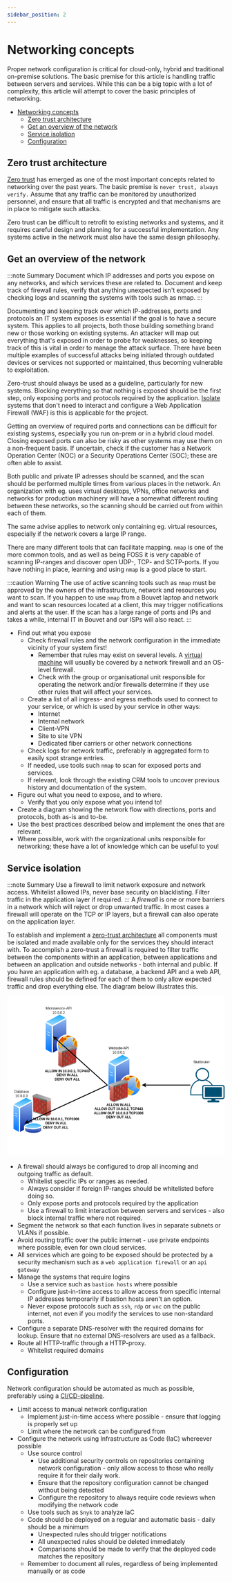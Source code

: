 ```yaml
---
sidebar_position: 2
---
```


# Networking concepts

Proper network configuration is critical for cloud-only, hybrid and traditional on-premise solutions. The basic premise for this article is handling traffic between servers and services. While this can be a big topic with a lot of complexity, this article will attempt to cover the basic principles of networking. 

- [Networking concepts](#networking-concepts)
    - [Zero trust architecture](#zero-trust-architecture)
    - [Get an overview of the network](#get-an-overview-of-the-network)
    - [Service isolation](#service-isolation)
    - [Configuration](#configuration)

## Zero trust architecture

[Zero trust](https://en.wikipedia.org/wiki/Zero_trust_security_model) has emerged as one of the most important concepts related to networking over the past years. The basic premise is `never trust, always verify.` Assume that any traffic can be monitored by unauthorized personnel, and ensure that all traffic is encrypted and that mechanisms are in place to mitigate such attacks. 

Zero trust can be difficult to retrofit to existing networks and systems, and it requires careful design and planning for a successful implementation. Any systems active in the network must also have the same design philosophy. 


## Get an overview of the network

:::note Summary
Document which IP addresses and ports you expose on any networks, and which services these are related to. Document and keep track of firewall rules, verify that anything unexpected isn't exposed by checking logs and scanning the systems with tools such as nmap. 
:::

Documenting and keeping track over which IP-addresses, ports and protocols an IT system exposes is essential if the goal is to have a secure system. This applies to all projects, both those building something brand new or those working on existing systems. An attacker will map out everything that's exposed in order to probe for weaknesses, so keeping track of this is vital in order to manage the attack surface. There have been multiple examples of successful attacks being initiated through outdated devices or services not supported or maintained, thus becoming vulnerable to exploitation. 

Zero-trust should always be used as a guideline, particularly for new systems. Blocking everything so that nothing is exposed should be the first step, only exposing ports and protocols required by the application. [Isolate](#isolasjon-av-tjenester) systems that don't need to interact and configure a Web Application Firewall (WAF) is this is applicable for the project.

Getting an overview of required ports and connections can be difficult for existing systems, especially you run on-prem or in a hybrid cloud model. Closing exposed ports can also be risky as other systems may use them on a non-frequent basis. If uncertain, check if the customer has a Network Operation Center (NOC) or a Security Operations Center (SOC); these are often able to assist.

Both public and private IP adresses should be scanned, and the scan should be performed multiple times from various places in the network. An organization with eg. uses virtual desktops, VPNs, office networks and networks for production machinery will have a somewhat different routing between these networks, so the scanning should be carried out from within each of them. 

The same advise applies to network only containing eg. virtual resources, especially if the network covers a large IP range. 

There are many different tools that can facilitate mapping. `nmap` is one of the more common tools, and as well as being FOSS it is very capable of scanning IP-ranges and discover open UDP-, TCP- and SCTP-ports. If you have nothing in place, learning and using `nmap` is a good place to start. 

:::caution Warning
The use of active scanning tools such as `nmap` must be approved by the owners of the infrastructure, network and resources you want to scan. If you happen to use `nmap` from a Bouvet laptop and network and want to scan resources located at a client, this may trigger notifications and alerts at the user. If the scan has a large range of ports and IPs and takes a while, internal IT in Bouvet and our ISPs will also react. 
:::

- Find out what you expose
    - Check firewall rules and the network configuration in the immediate vicinity of your system first!
        - Remember that rules may exist on several levels. A [virtual machine](../06_deploye/03_virtual_machines.md) will usually be covered by a network firewall and an OS-level firewall. 
        - Check with the group or organisational unit responsible for operating the network and/or firewalls determine if they use other rules that will affect your services. 
    - Create a list of all ingress- and egress methods used to connect to your service, or which is used by your service in other ways:
        - Internet
        - Internal network
        - Client-VPN
        - Site to site VPN
        - Dedicated fiber carriers or other network connections
    - Check logs for network traffic, preferably in aggregated form to easily spot strange entries.    
    - If needed, use tools such `nmap` to scan for exposed ports and services. 
    - If relevant, look through the existing CRM tools to uncover previous history and documentation of the system. 
- Figure out what you need to expose, and to where. 
    - Verify that you only expose what you intend to!
- Create a diagram showing the network flow with directions, ports and protocols, both as-is and to-be. 
- Use the best practices described below and implement the ones that are relevant.
- Where possible, work with the organizational units responsible for networking; these have a lot of knowledge which can be useful to you!

## Service isolation

:::note Summary
Use a firewall to limit network exposure and network access. Whitelist allowed IPs, never base security on blacklisting. Filter traffic in the application layer if required. 
:::
A _firewall_ is one or more barriers in a network which will reject or drop unwanted traffic. In most cases a firewall will operate on the TCP or IP layers, but a firewall can also operate on the application layer. 

To establish and implement a [zero-trust architecture](https://en.wikipedia.org/wiki/Zero_trust_security_model) all components must be isolated and made available only for the services they should interact with. To accomplish a zero-trust a firewall is required to filter traffic between the components within an application, between applications and between an application and outside networks - both internal and public. If you have an application with eg. a database, a backend API and a web API, firewall rules should be defined for each of them to only allow expected traffic and drop everything else. The diagram below illustrates this. 

![image](./firewall-infrastructure.drawio.png)

- A firewall should always be configured to drop all incoming and outgoing traffic as default. 
    - Whitelist specific IPs or ranges as needed.
    - Always consider if foreign IP-ranges should be whitelisted before doing so. 
    - Only expose ports and protocols required by the application
    - Use a firewall to limit interaction between servers and services - also block internal traffic where not required. 
- Segment the network so that each function lives in separate subnets or VLANs if possible.
- Avoid routing traffic over the public internet - use private endpoints where possible, even for own cloud services. 
- All services which are going to be exposed should be protected by a security mechanism such as a `web application firewall` or an `api gateway`
- Manage the systems that require logins
    - Use a service such as `bastion hosts` where possible
    - Configure just-in-time access to allow access from specific internal IP addresses temporarily if bastion hosts aren't an option. 
    - Never expose protocols such as `ssh`, `rdp` or `vnc` on the public internet, not even if you modify the services to use non-standard ports. 
- Configure a separate DNS-resolver with the required domains for lookup. Ensure that no external DNS-resolvers are used as a fallback.
- Route all HTTP-traffic through a HTTP-proxy.
    - Whitelist required domains 

## Configuration

Network configuration should be automated as much as possible, preferably using a [CI/CD-pipeline](../03_bygge/ci-cd.md).

- Limit access to manual network configuration
    - Implement just-in-time access where possible - ensure that logging is properly set up
    - Limit where the network can be configured from
- Configure the network using Infrastructure as Code (IaC) whereever possible
    - Use source control
        - Use additional security controls on repositories containing network configuration - only allow access to those who really require it for their daily work. 
        - Ensure that the repository configuration cannot be changed without being detected
        - Configure the repository to always require code reviews when modifying the network code
    - Use tools such as `Snyk` to analyze IaC
    - Code should be deployed on a regular and automatic basis - daily should be a minimum
        - Unexpected rules should trigger notifications
        - All unexpected rules should be deleted immediately
        - Comparisons should be made to verify that the deployed code matches the repository
    - Remember to document all rules, regardless of being implemented manually or as code
```
